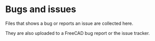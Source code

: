 # Bugs and issues

Files that shows a bug or reports an issue are collected here.

They are also uploaded to a FreeCAD bug report or the issue tracker.
